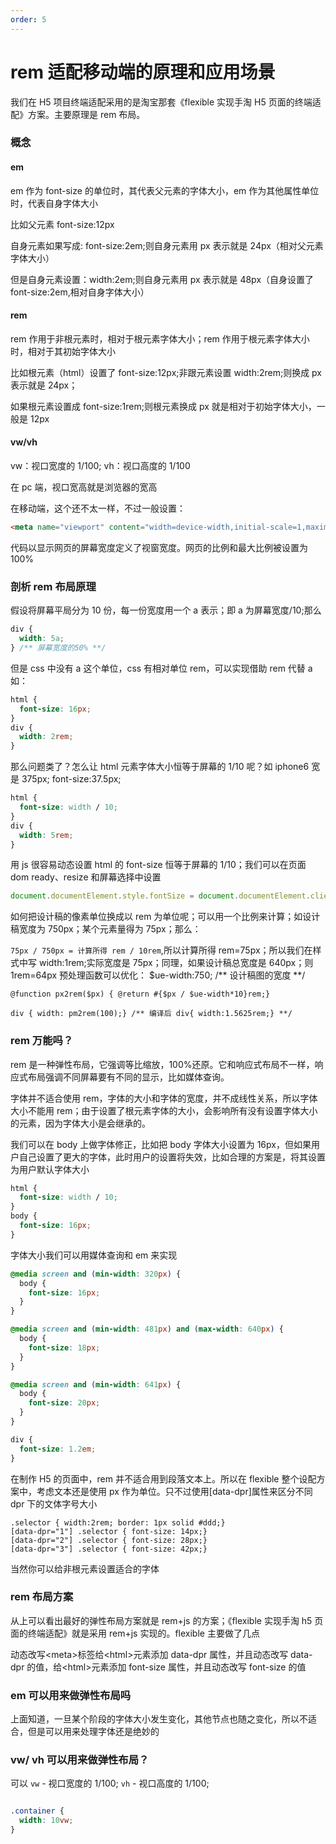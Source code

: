 ```yaml
---
order: 5
---
```


# rem 适配移动端的原理和应用场景

我们在 H5 项目终端适配采用的是淘宝那套《flexible 实现手淘 H5 页面的终端适配》方案。主要原理是 rem 布局。

### 概念

#### em

em 作为 font-size 的单位时，其代表父元素的字体大小，em 作为其他属性单位时，代表自身字体大小

比如父元素 font-size:12px

自身元素如果写成: font-size:2em;则自身元素用 px 表示就是 24px（相对父元素字体大小）

但是自身元素设置：width:2em;则自身元素用 px 表示就是 48px（自身设置了 font-size:2em,相对自身字体大小）

#### rem

rem 作用于非根元素时，相对于根元素字体大小；rem 作用于根元素字体大小时，相对于其初始字体大小

比如根元素（html）设置了 font-size:12px;非跟元素设置 width:2rem;则换成 px 表示就是 24px；

如果根元素设置成 font-size:1rem;则根元素换成 px 就是相对于初始字体大小，一般是 12px

#### vw/vh

vw：视口宽度的 1/100; vh：视口高度的 1/100

在 pc 端，视口宽高就是浏览器的宽高

在移动端，这个还不太一样，不过一般设置：

```html
<meta name="viewport" content="width=device-width,initial-scale=1,maximum-scale=1" />
```

代码以显示网页的屏幕宽度定义了视窗宽度。网页的比例和最大比例被设置为 100%

### 剖析 rem 布局原理

假设将屏幕平局分为 10 份，每一份宽度用一个 a 表示；即 a 为屏幕宽度/10;那么

```css
div {
  width: 5a;
} /** 屏幕宽度的50% **/
```

但是 css 中没有 a 这个单位，css 有相对单位 rem，可以实现借助 rem 代替 a
如：

```css
html {
  font-size: 16px;
}
div {
  width: 2rem;
}
```

那么问题类了？怎么让 html 元素字体大小恒等于屏幕的 1/10 呢？如 iphone6 宽是 375px; font-size:37.5px;

```css
html {
  font-size: width / 10;
}
div {
  width: 5rem;
}
```

用 js 很容易动态设置 html 的 font-size 恒等于屏幕的 1/10；我们可以在页面 dom ready、resize 和屏幕选择中设置

```js
document.documentElement.style.fontSize = document.documentElement.clientWidth / 10 + 'px'
```

如何把设计稿的像素单位换成以 rem 为单位呢；可以用一个比例来计算；如设计稿宽度为 750px；某个元素量得为 75px；那么：

`75px / 750px = 计算所得 rem / 10rem`,所以计算所得 rem=75px；所以我们在样式中写 width:1rem;实际宽度是 75px；同理，如果设计稿总宽度是 640px；则 1rem=64px
预处理函数可以优化：
$ue-width:750; /** 设计稿图的宽度 **/

```less
@function px2rem($px) { @return #{$px / $ue-width*10}rem;}

div { width: pm2rem(100);} /** 编译后 div{ width:1.5625rem;} **/

```

### rem 万能吗？

rem 是一种弹性布局，它强调等比缩放，100%还原。它和响应式布局不一样，响应式布局强调不同屏幕要有不同的显示，比如媒体查询。

字体并不适合使用 rem，字体的大小和字体的宽度，并不成线性关系，所以字体大小不能用 rem；由于设置了根元素字体的大小，会影响所有没有设置字体大小的元素，因为字体大小是会继承的。

我们可以在 body 上做字体修正，比如把 body 字体大小设置为 16px，但如果用户自己设置了更大的字体，此时用户的设置将失效，比如合理的方案是，将其设置为用户默认字体大小

```css
html {
  font-size: width / 10;
}
body {
  font-size: 16px;
}
```

字体大小我们可以用媒体查询和 em 来实现

```css
@media screen and (min-width: 320px) {
  body {
    font-size: 16px;
  }
}

@media screen and (min-width: 481px) and (max-width: 640px) {
  body {
    font-size: 18px;
  }
}

@media screen and (min-width: 641px) {
  body {
    font-size: 20px;
  }
}

div {
  font-size: 1.2em;
}
```

在制作 H5 的页面中，rem 并不适合用到段落文本上。所以在 flexible 整个设配方案中，考虑文本还是使用 px 作为单位。只不过使用[data-dpr]属性来区分不同 dpr 下的文体字号大小

```
.selector { width:2rem; border: 1px solid #ddd;}
[data-dpr="1"] .selector { font-size: 14px;}
[data-dpr="2"] .selector { font-size: 28px;}
[data-dpr="3"] .selector { font-size: 42px;}

```

当然你可以给非根元素设置适合的字体

### rem 布局方案

从上可以看出最好的弹性布局方案就是 rem+js 的方案；《flexible 实现手淘 h5 页面的终端适配》就是采用 rem+js 实现的。flexible 主要做了几点

动态改写&lt;meta&gt;标签给&lt;html&gt;元素添加 data-dpr 属性，并且动态改写 data-dpr 的值，给&lt;html&gt;元素添加 font-size 属性，并且动态改写 font-size 的值

### em 可以用来做弹性布局吗

上面知道，一旦某个阶段的字体大小发生变化，其他节点也随之变化，所以不适合，但是可以用来处理字体还是绝妙的

### vw/ vh 可以用来做弹性布局？

可以 `vw` - 视口宽度的 1/100; `vh` - 视口高度的 1/100;

```css

.container {
  width: 10vw;
}

```

